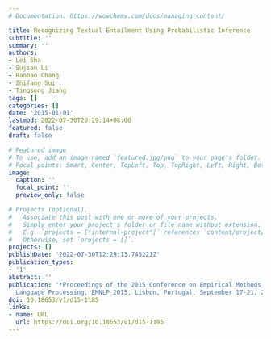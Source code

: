 ```yaml
---
# Documentation: https://wowchemy.com/docs/managing-content/

title: Recognizing Textual Entailment Using Probabilistic Inference
subtitle: ''
summary: ''
authors:
- Lei Sha
- Sujian Li
- Baobao Chang
- Zhifang Sui
- Tingsong Jiang
tags: []
categories: []
date: '2015-01-01'
lastmod: 2022-07-30T20:29:14+08:00
featured: false
draft: false

# Featured image
# To use, add an image named `featured.jpg/png` to your page's folder.
# Focal points: Smart, Center, TopLeft, Top, TopRight, Left, Right, BottomLeft, Bottom, BottomRight.
image:
  caption: ''
  focal_point: ''
  preview_only: false

# Projects (optional).
#   Associate this post with one or more of your projects.
#   Simply enter your project's folder or file name without extension.
#   E.g. `projects = ["internal-project"]` references `content/project/deep-learning/index.md`.
#   Otherwise, set `projects = []`.
projects: []
publishDate: '2022-07-30T12:29:13.745221Z'
publication_types:
- '1'
abstract: ''
publication: '*Proceedings of the 2015 Conference on Empirical Methods in Natural
  Language Processing, EMNLP 2015, Lisbon, Portugal, September 17-21, 2015*'
doi: 10.18653/v1/d15-1185
links:
- name: URL
  url: https://doi.org/10.18653/v1/d15-1185
---
```

